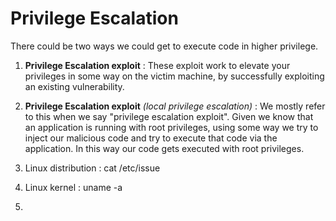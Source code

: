 # Privilege Escalation

There could be two ways we could get to execute code in  higher privilege.

1. **Privilege Escalation exploit** : These exploit work to elevate your privileges in some way on the victim machine, by successfully exploiting an existing vulnerability.
2. **Privilege Escalation exploit** _\(local privilege escalation\)_ : We mostly refer to this when we say "privilege escalation exploit". Given we know that an application is running with root privileges, using some way we try to inject our malicious code and try to execute that code via the application. In this way our code gets executed with root privileges.



1. Linux distribution : cat /etc/issue
2. Linux kernel : uname -a
3. 

